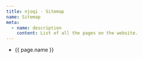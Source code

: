 ```yaml
---
title: njoqi · Sitemap
name: Sitemap
meta:
  - name: description
    content: List of all the pages on the website.
---
```


<article-header v-bind="frontmatter" />

<ul>
  <li v-for="page in pages" :key="page.url">
    <router-link :to="page.url">
      {{ page.name }}
    </router-link>
  </li>
</ul>

<script setup>
  import { ref } from 'vue';
  import ArticleHeader from '../components/article-header.vue';

  const pages = ref([
    {
      url: "/",
      name: "Projects"
    }, {
      url: "/projects/photographie",
      name: "Projects / Photographie"
    }, {
      url: "/projects/photographie/humans",
      name: "Projects / Photographie / Humans"
    }, {
      url: "/projects/photographie/animals",
      name: "Projects / Photographie / Animals"
    }, {
      url: "/projects/photographie/geometries",
      name: "Projects / Photographie / Géométries"
    }, {
      url: "/projects/photographie/presences",
      name: "Projects / Photographie / Présences"
    }, {
      url: "/projects/photographie/intervalles",
      name: "Projects / Photographie / Intervalles"
    }, {
      url: "/illustration",
      name: "Projects / Illustration"
    }, {
      url: "/carre-rose-films",
      name: "Projects / Carré Rose Films"
    }, {
      url: "/scorenco",
      name: "Projects / Score n'co"
    }, {
      url: "/earth-noise",
      name: "Projects / Earth/Noise"
    }, {
      url: "/codex",
      name: "Codex"
    }, {
      url: "/codex/design",
      name: "Codex / Design"
    }, {
      url: "/codex/sustainability",
      name: "Codex / Sustainablility"
    }, {
      url: "/codex/webcomics",
      name: "Codex / Webcomics"
    }, {
      url: "/codex/tea",
      name: "Codex / Tea"
    }, {
      url: "/about",
      name: "About"
    }, {
      url: "/about/meta",
      name: "About / Meta"
    }, {
      url: "/sitemap",
      name: "Sitemap"
    }
  ]);
</script>